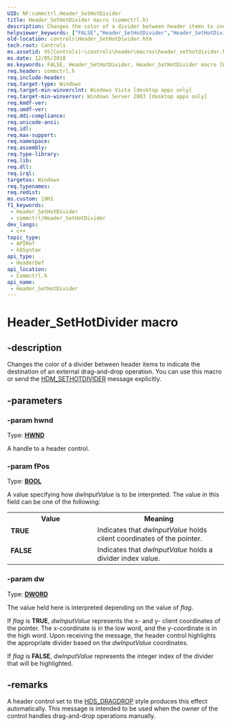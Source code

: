```yaml
---
UID: NF:commctrl.Header_SetHotDivider
title: Header_SetHotDivider macro (commctrl.h)
description: Changes the color of a divider between header items to indicate the destination of an external drag-and-drop operation. You can use this macro or send the HDM_SETHOTDIVIDER message explicitly.
helpviewer_keywords: ["FALSE","Header_SetHotDivider","Header_SetHotDivider macro [Windows Controls]","TRUE","_win32_Header_SetHotDivider","_win32_Header_SetHotDivider_cpp","commctrl/Header_SetHotDivider","controls.Header_SetHotDivider","controls._win32_Header_SetHotDivider"]
old-location: controls\Header_SetHotDivider.htm
tech.root: Controls
ms.assetid: VS|Controls|~\controls\header\macros\header_sethotdivider.htm
ms.date: 12/05/2018
ms.keywords: FALSE, Header_SetHotDivider, Header_SetHotDivider macro [Windows Controls], TRUE, _win32_Header_SetHotDivider, _win32_Header_SetHotDivider_cpp, commctrl/Header_SetHotDivider, controls.Header_SetHotDivider, controls._win32_Header_SetHotDivider
req.header: commctrl.h
req.include-header: 
req.target-type: Windows
req.target-min-winverclnt: Windows Vista [desktop apps only]
req.target-min-winversvr: Windows Server 2003 [desktop apps only]
req.kmdf-ver: 
req.umdf-ver: 
req.ddi-compliance: 
req.unicode-ansi: 
req.idl: 
req.max-support: 
req.namespace: 
req.assembly: 
req.type-library: 
req.lib: 
req.dll: 
req.irql: 
targetos: Windows
req.typenames: 
req.redist: 
ms.custom: 19H1
f1_keywords:
 - Header_SetHotDivider
 - commctrl/Header_SetHotDivider
dev_langs:
 - c++
topic_type:
 - APIRef
 - kbSyntax
api_type:
 - HeaderDef
api_location:
 - Commctrl.h
api_name:
 - Header_SetHotDivider
---
```


# Header_SetHotDivider macro


## -description

Changes the color of a divider between header items to indicate the destination of an external drag-and-drop operation. You can use this macro or send the <a href="https://docs.microsoft.com/windows/desktop/Controls/hdm-sethotdivider">HDM_SETHOTDIVIDER</a> message explicitly.

## -parameters

### -param hwnd

Type: <b><a href="https://docs.microsoft.com/windows/desktop/WinProg/windows-data-types">HWND</a></b>

A handle to a header control.

### -param fPos

Type: <b><a href="https://docs.microsoft.com/windows/desktop/WinProg/windows-data-types">BOOL</a></b>

A value specifying how 
					<i>dwInputValue</i> is to be interpreted. The value in this field can be one of the following: 

<table>
<tr>
<th>Value</th>
<th>Meaning</th>
</tr>
<tr>
<td width="40%"><a id="TRUE"></a><a id="true"></a><dl>
<dt><b><b>TRUE</b></b></dt>
</dl>
</td>
<td width="60%">
Indicates that 
						<i>dwInputValue</i> holds client coordinates of the pointer.

</td>
</tr>
<tr>
<td width="40%"><a id="FALSE"></a><a id="false"></a><dl>
<dt><b><b>FALSE</b></b></dt>
</dl>
</td>
<td width="60%">
Indicates that 
						<i>dwInputValue</i> holds a divider index value.

</td>
</tr>
</table>

### -param dw

Type: <b><a href="https://docs.microsoft.com/windows/desktop/WinProg/windows-data-types">DWORD</a></b>

The value held here is interpreted depending on the value of 
					<i>flag</i>. 

If 
						<i>flag</i> is <b>TRUE</b>, 
						<i>dwInputValue</i> represents the x- and y- client coordinates of the pointer. The x-coordinate is in the low word, and the y-coordinate is in the high word. Upon receiving the message, the header control highlights the appropriate divider based on the 
						<i>dwInputValue</i> coordinates. 

If 
						<i>flag</i> is <b>FALSE</b>, 
						<i>dwInputValue</i> represents the integer index of the divider that will be highlighted.

## -remarks

A header control set to the <a href="https://docs.microsoft.com/windows/desktop/Controls/header-control-styles">HDS_DRAGDROP</a> style produces this effect automatically. This message is intended to be used when the owner of the control handles drag-and-drop operations manually.

